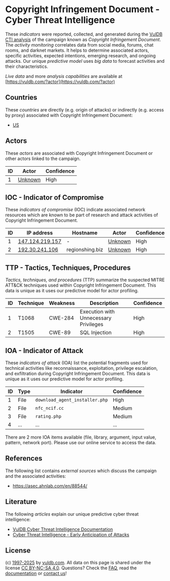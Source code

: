 # Copyright Infringement Document - Cyber Threat Intelligence

These _indicators_ were reported, collected, and generated during the [VulDB CTI analysis](https://vuldb.com/?kb.cti) of the campaign known as _Copyright Infringement Document_. The _activity monitoring_ correlates data from social media, forums, chat rooms, and darknet markets. It helps to determine associated actors, specific activities, expected intentions, emerging research, and ongoing attacks. Our unique _predictive model_ uses _big data_ to forecast activities and their characteristics.

_Live data_ and more _analysis capabilities_ are available at [https://vuldb.com/?actor](https://vuldb.com/?actor)

## Countries

These _countries_ are directly (e.g. origin of attacks) or indirectly (e.g. access by proxy) associated with Copyright Infringement Document:

* [US](https://vuldb.com/?country.us)

## Actors

These _actors_ are associated with Copyright Infringement Document or other actors linked to the campaign.

ID | Actor | Confidence
-- | ----- | ----------
1 | [Unknown](https://vuldb.com/?actor.unknown) | High

## IOC - Indicator of Compromise

These _indicators of compromise_ (IOC) indicate associated network resources which are known to be part of research and attack activities of Copyright Infringement Document.

ID | IP address | Hostname | Actor | Confidence
-- | ---------- | -------- | ----- | ----------
1 | [147.124.219.157](https://vuldb.com/?ip.147.124.219.157) | - | [Unknown](https://vuldb.com/?actor.unknown) | High
2 | [192.30.241.106](https://vuldb.com/?ip.192.30.241.106) | regionshing.biz | [Unknown](https://vuldb.com/?actor.unknown) | High

## TTP - Tactics, Techniques, Procedures

_Tactics, techniques, and procedures_ (TTP) summarize the suspected MITRE ATT&CK techniques used within Copyright Infringement Document. This data is unique as it uses our predictive model for actor profiling.

ID | Technique | Weakness | Description | Confidence
-- | --------- | -------- | ----------- | ----------
1 | T1068 | CWE-284 | Execution with Unnecessary Privileges | High
2 | T1505 | CWE-89 | SQL Injection | High

## IOA - Indicator of Attack

These _indicators of attack_ (IOA) list the potential fragments used for technical activities like reconnaissance, exploitation, privilege escalation, and exfiltration during Copyright Infringement Document. This data is unique as it uses our predictive model for actor profiling.

ID | Type | Indicator | Confidence
-- | ---- | --------- | ----------
1 | File | `download_agent_installer.php` | High
2 | File | `nfc_ncif.cc` | Medium
3 | File | `rating.php` | Medium
4 | ... | ... | ...

There are 2 more IOA items available (file, library, argument, input value, pattern, network port). Please use our online service to access the data.

## References

The following list contains _external sources_ which discuss the campaign and the associated activities:

* https://asec.ahnlab.com/en/88544/

## Literature

The following _articles_ explain our unique predictive cyber threat intelligence:

* [VulDB Cyber Threat Intelligence Documentation](https://vuldb.com/?kb.cti)
* [Cyber Threat Intelligence - Early Anticipation of Attacks](https://www.scip.ch/en/?labs.20201022)

## License

(c) [1997-2025](https://vuldb.com/?kb.changelog) by [vuldb.com](https://vuldb.com/?kb.about). All data on this page is shared under the license [CC BY-NC-SA 4.0](https://creativecommons.org/licenses/by-nc-sa/4.0/). Questions? Check the [FAQ](https://vuldb.com/?kb.faq), read the [documentation](https://vuldb.com/?kb) or [contact us](https://vuldb.com/?contact)!
